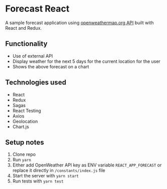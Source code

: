# Forecast React

A sample forecast application using [openweathermap.org API](https://openweathermap.org/api) built with React and Redux.

## Functionality

* Use of external API
* Display weather for the next 5 days for the current location for the user
* Shows the above forecast on a chart

## Technologies used

* React
* Redux
* Sagas
* React Testing
* Axios
* Geolocation
* Chart.js

## Setup notes

1. Clone repo
1. Run `yarn`
1. Either add OpenWeather API key as ENV variable `REACT_APP_FORECAST` or replace it directly in `/constants/index.js` file
1. Start the server with `yarn start`
1. Run tests with `yarn test`
